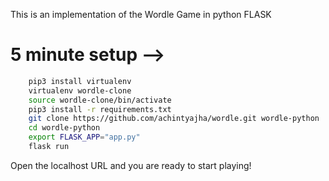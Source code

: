 This is an implementation of the Wordle Game in python FLASK

# 5 minute setup -->

```bash
    pip3 install virtualenv
    virtualenv wordle-clone
    source wordle-clone/bin/activate
    pip3 install -r requirements.txt
    git clone https://github.com/achintyajha/wordle.git wordle-python
    cd wordle-python
    export FLASK_APP="app.py"
    flask run
```

Open the localhost URL and you are ready to start playing!

